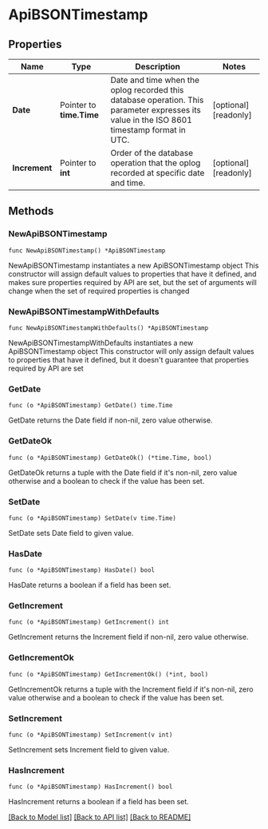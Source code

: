 # ApiBSONTimestamp

## Properties

Name | Type | Description | Notes
------------ | ------------- | ------------- | -------------
**Date** | Pointer to **time.Time** | Date and time when the oplog recorded this database operation. This parameter expresses its value in the ISO 8601 timestamp format in UTC. | [optional] [readonly] 
**Increment** | Pointer to **int** | Order of the database operation that the oplog recorded at specific date and time. | [optional] [readonly] 

## Methods

### NewApiBSONTimestamp

`func NewApiBSONTimestamp() *ApiBSONTimestamp`

NewApiBSONTimestamp instantiates a new ApiBSONTimestamp object
This constructor will assign default values to properties that have it defined,
and makes sure properties required by API are set, but the set of arguments
will change when the set of required properties is changed

### NewApiBSONTimestampWithDefaults

`func NewApiBSONTimestampWithDefaults() *ApiBSONTimestamp`

NewApiBSONTimestampWithDefaults instantiates a new ApiBSONTimestamp object
This constructor will only assign default values to properties that have it defined,
but it doesn't guarantee that properties required by API are set

### GetDate

`func (o *ApiBSONTimestamp) GetDate() time.Time`

GetDate returns the Date field if non-nil, zero value otherwise.

### GetDateOk

`func (o *ApiBSONTimestamp) GetDateOk() (*time.Time, bool)`

GetDateOk returns a tuple with the Date field if it's non-nil, zero value otherwise
and a boolean to check if the value has been set.

### SetDate

`func (o *ApiBSONTimestamp) SetDate(v time.Time)`

SetDate sets Date field to given value.

### HasDate

`func (o *ApiBSONTimestamp) HasDate() bool`

HasDate returns a boolean if a field has been set.
### GetIncrement

`func (o *ApiBSONTimestamp) GetIncrement() int`

GetIncrement returns the Increment field if non-nil, zero value otherwise.

### GetIncrementOk

`func (o *ApiBSONTimestamp) GetIncrementOk() (*int, bool)`

GetIncrementOk returns a tuple with the Increment field if it's non-nil, zero value otherwise
and a boolean to check if the value has been set.

### SetIncrement

`func (o *ApiBSONTimestamp) SetIncrement(v int)`

SetIncrement sets Increment field to given value.

### HasIncrement

`func (o *ApiBSONTimestamp) HasIncrement() bool`

HasIncrement returns a boolean if a field has been set.

[[Back to Model list]](../README.md#documentation-for-models) [[Back to API list]](../README.md#documentation-for-api-endpoints) [[Back to README]](../README.md)


